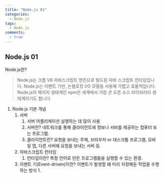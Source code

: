 ```yaml
---
title: "Node.js 01"
categories:
  - Node.js
tags:
  - Node.js
comments:
  - true
---
```


## Node.js 01
Node.js란?
>Node.js는 크롬 V8 자바스크립트 엔진으로 빌드된 자바 스크립트 런타임입니다. Node.js는 이벤트 기반, 논블로킹 I/O 모델을 사용해 가볍고 효율적입니다. Node.js의 패키지 생태계인 npm은 세계에서 가장 큰 오픈 소스 라이브러리 생태계이기도 합니다.

1. Node.js 기본 개념
   1. 서버
      1. 서버 어플리케이션 실행하는 데 많이 사용
      2. 서버란? 네트워크를 통해 클라이언트에 정보나 서비를 제공하는 컴퓨터 또는 프로그램.
      3. 클라이언트란? 요청을 보내는 주체, 브라우저 or 데스크톱 프로그램, 모바일 앱, 다른 서버에 요청을 보내는 서버 등
   2. 자바스크립트 런타임
      1. 런타임이란? 특정 언어로 만든 프로그램들을 실행할 수 있는 환경.
   3. 이벤트 기(Event-driven)이란? 이벤트가 발생할 떄 미리 지정해둔 작업을 수행하는 방식
      1. 